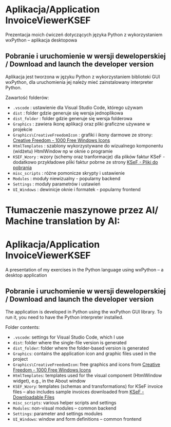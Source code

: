 # Aplikacja/Application InvoiceViewerKSEF

Prezentacja moich ćwiczeń dotyczących języka Python z wykorzystaniem wxPython – aplikacja desktopowa

## Pobranie i uruchomienie w wersji deweloperskiej  / Download and launch the developer version 

Aplikacja jest tworzona w języku Python z wykorzystaniem biblioteki GUI wxPython, dla uruchomienia jej należy mieć zainstalowany interpreter Python.

Zawartość folderów:
- `.vscode` : ustawienie dla Visual Studio Code, którego używam
- `dist` : folder gdzie generuje się wersja jednoplikowa 
- `dist_folder` : folder gdzie generuje się wersja folderowa
- `Graphics` : zawiera ikonę aplikacji oraz pliki graficzne używane w projekcie
- `Graphics\CreativeFreedomIcon` :  grafiki i ikony darmowe ze strony: [Creative Freedom - 1000 Free Windows Icons](https://www.creativefreedom.co.uk/free-icons/1000-free-windows-icons/)
- `HtmlTemplates` : szablony wykorzystywane do wizualnego komponentu (widżetu) HtmlWindow np w oknie o programie
- `KSEF_Wzory` : wzory (schemy oraz tranformacje) dla plików faktur KSeF - dodatkowo przykładowe pliki faktur pobrne ze strony  [KSeF - Pliki do pobrania](https://ksef.podatki.gov.pl/baza-wiedzy-ksef/pliki-do-pobrania-ksef/)
- `misc_scripts` : różne pomonicze skrypty i ustawienie
- `Modules` : moduły niewizualny - popularny backend
- `Settings` : moduły parametrów i ustawień
- `UI_Windows` : dewinicje oknie i formatek - popularny frontend



# Tłumaczenie maszynowe przez AI/ Machine translation by AI:

# Aplikacja/Application InvoiceViewerKSEF
A presentation of my exercises in the Python language using wxPython – a desktop application

## Pobranie i uruchomienie w wersji deweloperskiej  / Download and launch the developer version 

The application is developed in Python using the wxPython GUI library. To run it, you need to have the Python interpreter installed.

Folder contents:
- `.vscode`: settings for Visual Studio Code, which I use
- `dist`: folder where the single-file version is generated
- `dist_folder`: folder where the folder-based version is generated
- `Graphics`: contains the application icon and graphic files used in the project
- `Graphics\CreativeFreedomIcon`: free graphics and icons from [Creative Freedom - 1000 Free Windows Icons](https://www.creativefreedom.co.uk/free-icons/1000-free-windows-icons/)
- `HtmlTemplates`: templates used for the visual component (HtmlWindow widget), e.g., in the About window
- `KSEF_Wzory`: templates (schemas and transformations) for KSeF invoice files – also includes sample invoices downloaded from [KSeF - Downloadable Files](https://ksef.podatki.gov.pl/baza-wiedzy-ksef/pliki-do-pobrania-ksef/)
- `misc_scripts`: various helper scripts and settings
- `Modules`: non-visual modules – common backend
- `Settings`: parameter and settings modules
- `UI_Windows`: window and form definitions – common frontend
